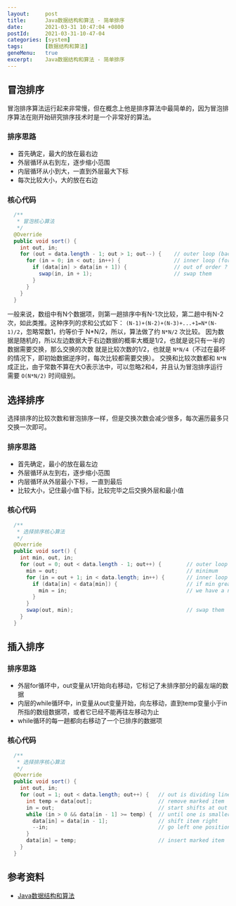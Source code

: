 ```yaml
---
layout:     post
title:      Java数据结构和算法 - 简单排序
date:       2021-03-31 10:47:04 +0800
postId:     2021-03-31-10-47-04
categories: [system]
tags:       [数据结构和算法]
geneMenu:   true
excerpt:    Java数据结构和算法 - 简单排序
---
```


## 冒泡排序
冒泡排序算法运行起来非常慢，但在概念上他是排序算法中最简单的，因为冒泡排序算法在刚开始研究排序技术时是一个非常好的算法。

### 排序思路
* 首先确定，最大的放在最右边
* 外层循环从右到左，逐步缩小范围
* 内层循环从小到大，一直到外层最大下标
* 每次比较大小，大的放在右边

### 核心代码
```java
  /**
   * 冒泡核心算法
   */
  @Override
  public void sort() {
    int out, in;
    for (out = data.length - 1; out > 1; out--) {    // outer loop (backward)
      for (in = 0; in < out; in++) {                 // inner loop (forward)
        if (data[in] > data[in + 1]) {               // out of order ?
          swap(in, in + 1);                          // swap them
        }
      }
    }
  }
```
一般来说，数组中有N个数据项，则第一趟排序中有N-1次比较，第二趟中有N-2次，如此类推。这种序列的求和公式如下：
`(N-1)+(N-2)+(N-3)+...+1=N*(N-1)/2`，忽略常数1，约等价于 N*N/2，所以，算法做了约 `N*N/2` 次比较。
因为数据是随机的，所以左边数据大于右边数据的概率大概是1/2，也就是说只有一半的数据需要交换，那么交换的次数
就是比较次数的1/2，也就是 `N*N/4`（不过在最坏的情况下，即初始数据逆序时，每次比较都需要交换）。
交换和比较次数都和 `N*N` 成正比，由于常数不算在大O表示法中，可以忽略2和4，并且认为冒泡排序运行需要 `O(N*N/2)`
时间级别。


## 选择排序

选择排序的比较次数和冒泡排序一样，但是交换次数会减少很多，每次遍历最多只交换一次即可。

### 排序思路
* 首先确定，最小的放在最左边
* 外层循环从左到右，逐步缩小范围
* 内层循环从外层最小下标，一直到最后
* 比较大小，记住最小值下标，比较完毕之后交换外层和最小值

### 核心代码

```java
  /**
   * 选择排序核心算法
   */
  @Override
  public void sort() {
    int min, out, in;
    for (out = 0; out < data.length - 1; out++) {        // outer loop
      min = out;                                         // minimum
      for (in = out + 1; in < data.length; in++) {       // inner loop
        if (data[in] < data[min]) {                      // if min greater
          min = in;                                      // we have a new min
        }
      }
      swap(out, min);                                    // swap them
    }
  }
```

## 插入排序

### 排序思路
* 外层for循环中，out变量从1开始向右移动，它标记了未排序部分的最左端的数据
* 内层的while循环中，in变量从out变量开始，向左移动，直到temp变量小于in所指的数组数据项，或者它已经不能再往左移动为止
* while循环的每一趟都向右移动了一个已排序的数据项

### 核心代码
```java
  /**
   * 选择排序核心算法
   */
  @Override
  public void sort() {
    int out, in;
    for (out = 1; out < data.length; out++) {   // out is dividing line
      int temp = data[out];                     // remove marked item
      in = out;                                 // start shifts at out
      while (in > 0 && data[in - 1] >= temp) {  // until one is smaller
        data[in] = data[in - 1];                // shift item right
        --in;                                   // go left one position
      }
      data[in] = temp;                          // insert marked item
    }
  }
```

## 参考资料

* [Java数据结构和算法](https://book.douban.com/subject/1144007/)
